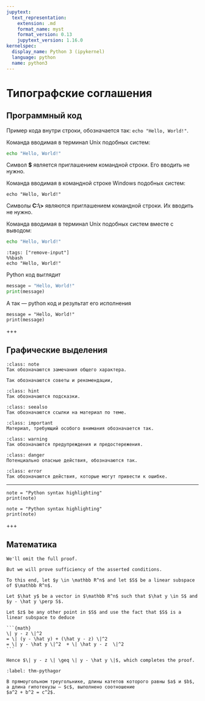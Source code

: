 ```yaml
---
jupytext:
  text_representation:
    extension: .md
    format_name: myst
    format_version: 0.13
    jupytext_version: 1.16.0
kernelspec:
  display_name: Python 3 (ipykernel)
  language: python
  name: python3
---
```


# Типографские соглашения

## Программный код

Пример кода внутри строки, обозначается так: `echo "Hello, World!"`.

Команда вводимая в терминал Unix подобных систем:
```bash
echo "Hello, World!"
```
Символ **$** является приглашением командной строки. Его вводить не нужно. 

Команда вводимая в командной строке Windows подобных систем:
```shell
echo "Hello, World!"
```
Символы **C:\\>** являются приглашением командной строки. Их вводить не нужно. 

Команда вводимая в терминал Unix подобных систем вместе с выводом:
```bash
echo "Hello, World!"
```
```{code-cell} ipython3
:tags: ["remove-input"]
%%bash
echo "Hello, World!"
```

Python код выглядит 
```python
message = "Hello, World!"
print(message)
```
А так — python код и результат его исполнения

```{code-cell} ipython3
message = "Hello, World!"
print(message)
```

+++

## Графические выделения

<!--
```{admonition} This is a title
:class: note
:class: warning
:class: tip
:class: caution
:class: attention
:class: danger
:class: error
:class: hint
:class: important
:class: seealso
An example of an admonition with a title.
```
-->

```{admonition} Замечание
:class: note
Так обозначаются замечания общего характера.
```

```{admonition} Совет
Так обозначаются советы и рекомендации,
```

```{admonition} Подсказка
:class: hint
Так обозначаются подсказки.
```

```{admonition} Смотрите также
:class: seealso
Так обозначаются ссылки на материал по теме.
```

```{admonition} Внимание
:class: important
Материал, требующий особого внимания обозначается так.
```

```{admonition} Предупреждение 
:class: warning
Так обозначаются предупреждения и предостережения.
```

```{admonition} Опасность
:class: danger
Потенциально опасные действия, обозначаются так.
```

```{admonition} Ошибка
:class: error
Так обозначаются действия, которые могут привести к ошибке.
```

---

```{code-cell} ipython3
note = "Python syntax highlighting"
print(note)
```

```{code-cell} python
note = "Python syntax highlighting"
print(note)
```


+++

## Математика

````{prf:proof}
We'll omit the full proof.

But we will prove sufficiency of the asserted conditions.

To this end, let $y \in \mathbb R^n$ and let $S$ be a linear subspace of $\mathbb R^n$.

Let $\hat y$ be a vector in $\mathbb R^n$ such that $\hat y \in S$ and $y - \hat y \perp S$.

Let $z$ be any other point in $S$ and use the fact that $S$ is a linear subspace to deduce

```{math}
\| y - z \|^2
= \| (y - \hat y) + (\hat y - z) \|^2
= \| y - \hat y \|^2  + \| \hat y - z  \|^2
```

Hence $\| y - z \| \geq \| y - \hat y \|$, which completes the proof.
````

````{prf:theorem} Теорема Пифагора
:label: thm-pythagor

В прямоугольном треугольнике, длины катетов которого равны $a$ и $b$, а длина гипотенузы — $c$, выполнено соотношение
$a^2 + b^2 = c^2$. 
````








